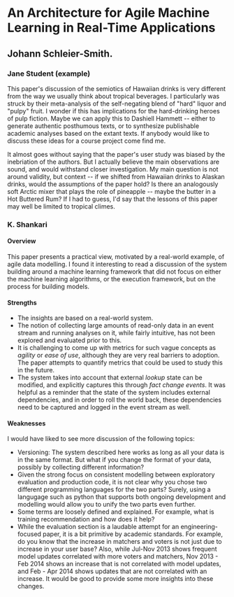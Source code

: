 # An Architecture for Agile Machine Learning in Real-Time Applications
## Johann Schleier-Smith.  

### Jane Student (example)
This paper's discussion of the semiotics of Hawaiian drinks is very different from the way we usually think about tropical beverages.  I particularly was struck by their meta-analysis of the self-negating blend of "hard" liquor and "pulpy" fruit. I wonder if this has implications for the hard-drinking heroes of pulp fiction.  Maybe we can apply this to Dashiell Hammett -- either to generate authentic posthumous texts, or to synthesize publishable academic analyses based on the extant texts.  If anybody would like to discuss these ideas for a course project come find me.

It almost goes without saying that the paper's user study was biased by the inebriation of the authors. But I actually believe the main observations are sound, and would withstand closer investigation.  My main question is not around validity, but  context -- if we shifted from Hawaiian drinks to Alaskan drinks, would the assumptions of the paper hold?  Is there an analogously soft Arctic mixer that plays the role of pineapple -- maybe the butter in a Hot Buttered Rum?  If I had to guess, I'd say that the lessons of this paper may well be limited to tropical climes.


### K. Shankari
#### Overview
This paper presents a practical view, motivated by a real-world example, of
agile data modelling. I found it interesting to read a discussion of the system
building around a machine learning framework that did not focus on either the
machine learning algorithms, or the execution framework, but on the process for
building models.

#### Strengths
- The insights are based on a real-world system.
- The notion of collecting large amounts of read-only data in an event stream
  and running analyses on it, while fairly intuitive, has not been explored and
  evaluated prior to this.
- It is challenging to come up with metrics for such vague concepts as
  *agility* or *ease of use*, although they are very real barriers to adoption.
  The paper attempts to quantify metrics that could be used to study this in the future.
- The system takes into account that external *lookup* state can be modified,
  and explicitly captures this through *fact change events*. It was helpful as
  a reminder that the state of the system includes external dependencies, and
  in order to roll the world back, these dependencies need to be captured and
  logged in the event stream as well.

#### Weaknesses
I would have liked to see more discussion of the following topics:
- Versioning: The system described here works as long as all your data is in
  the same format. But what if you change the format of your data, possibly by
  collecting different information?
- Given the strong focus on consistent modelling between exploratory evaluation and
  production code, it is not clear why you chose two different programming
  languages for the two parts? Surely, using a langugage such as python that
  supports both ongoing development and modelling would allow you to unify the
  two parts even further.
- Some terms are loosely defined and explained. For example, what is training
  recommendation and how does it help?
- While the evaluation section is a laudable attempt for an engineering-focused
  paper, it is a bit primitive by academic standards. For example, do you know
  that the increase in matchers and voters is not just due to increase in your
  user base? Also, while Jul-Nov 2013 shows frequent model updates correlated
  with more voters and matchers, Nov 2013 - Feb 2014 shows an increase that is
  not correlated with model updates, and Feb - Apr 2014 shows updates that are
  not correlated with an increase. It would be good to provide some more
  insights into these changes.
